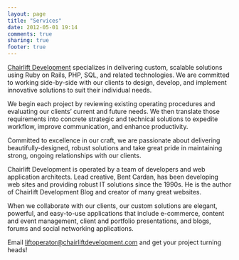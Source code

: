 ```yaml
---
layout: page
title: "Services"
date: 2012-05-01 19:14
comments: true
sharing: true
footer: true
---
```

[Chairlift Development](http://chairliftdevelopment.com) specializes in delivering custom, scalable solutions using Ruby on Rails, PHP, SQL, and related technologies. We are committed to working side-by-side with our clients to design, develop, and implement innovative solutions to suit their individual needs.

We begin each project by reviewing existing operating procedures and evaluating our clients’ current and future needs. We then translate those requirements into concrete strategic and technical solutions to expedite workflow, improve communication, and enhance productivity.

Committed to excellence in our craft, we are passionate about delivering beautifully-designed, robust solutions and take great pride in maintaining strong, ongoing relationships with our clients.

Chairlift Development is operated by a team of developers and web application architects. Lead creative, Bent Cardan, has been developing web sites and providing robust IT solutions since the 1990s. He is the author of Chairlift Development Blog and creator of many great websites.

When we collaborate with our clients, our custom solutions are elegant, powerful, and easy-to-use applications that include e-commerce, content and event management, client and portfolio presentations, and blogs, forums and social networking applications.

Email <a href="mailto:liftoperator@chairliftdevelopment.com">liftoperator@chairliftdevelopment.com</a> and get your project turning heads!